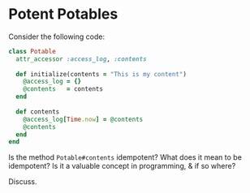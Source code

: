 # Potent Potables

Consider the following code:

```ruby
class Potable
  attr_accessor :access_log, :contents
 
  def initialize(contents = "This is my content")
    @access_log = {}
    @contents   = contents
  end
 
  def contents
    @access_log[Time.now] = @contents
    @contents
  end
end
```

Is the method `Potable#contents` idempotent? What does it mean to be idempotent? Is it a valuable concept in programming, &amp; if so where?

Discuss.
